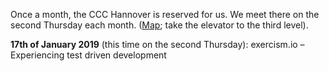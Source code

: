 Once a month, the CCC Hannover is reserved for us. We meet there on the second Thursday each month.
([Map](https://www.openstreetmap.org/way/28166185#map=19/52.38811/9.71793); take the elevator to the third level).

<div class="box" markdown="1">
<strong>17th of January 2019</strong> (this time on the second Thursday): exercism.io – Experiencing test driven development
</div>
